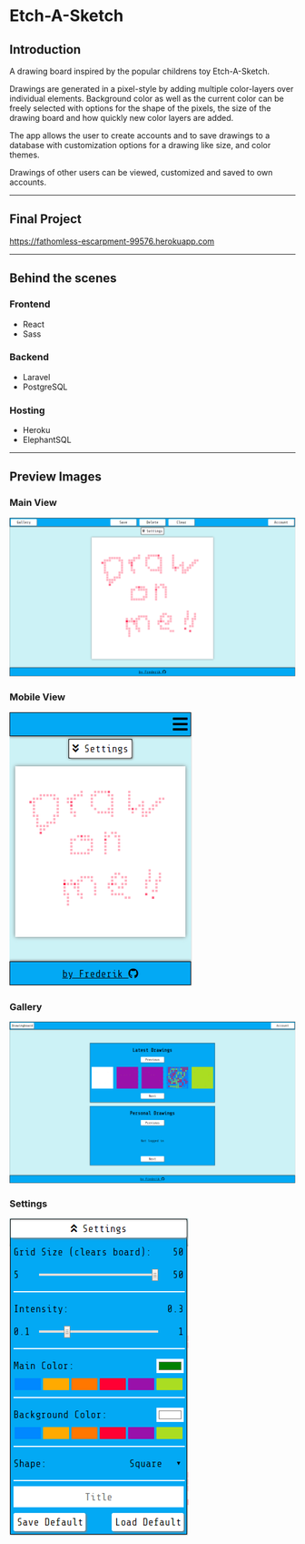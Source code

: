 # Etch-A-Sketch

## Introduction
A drawing board inspired by the popular childrens toy Etch-A-Sketch.  

Drawings are generated in a pixel-style by adding multiple color-layers over individual elements. Background color as well as the current color can be freely selected with options for the shape of the pixels, the size of the drawing board and how quickly new color layers are added.

The app allows the user to create accounts and to save drawings to a database with customization options for a drawing like size, and color themes.  

Drawings of other users can be viewed, customized and saved to own accounts.

***

## Final Project
https://fathomless-escarpment-99576.herokuapp.com

***

## Behind the scenes
### Frontend
* React
* Sass

### Backend
* Laravel
* PostgreSQL

### Hosting
* Heroku
* ElephantSQL

***

## Preview Images
### Main View
![Drawing Board](readme_images/main.png)

### Mobile View
![Mobile](readme_images/mobile.png)

### Gallery
![Gallery](readme_images/gallery.png)

### Settings
![Settings](readme_images/settings.png)